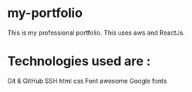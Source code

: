 # my-portfolio
This is my professional portfolio. This uses aws and ReactJs.

# Technologies used are :
Git & GitHub
SSH
html
css
Font awesome
Google fonts
